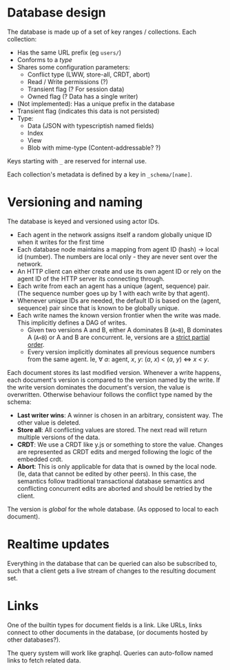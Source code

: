 # Database design

The database is made up of a set of key ranges / collections. Each collection:

- Has the same URL prefix (eg `users/`)
- Conforms to a *type*
- Shares some configuration parameters:
    - Conflict type (LWW, store-all, CRDT, abort)
    - Read / Write permissions (?)
    - Transient flag (? For session data)
    - Owned flag (? Data has a single writer)
- (Not implemented): Has a unique prefix in the database
- Transient flag (indicates this data is not persisted)
- Type:
    - Data (JSON with typescriptish named fields)
    - Index
    - View
    - Blob with mime-type (Content-addressable? ?)


Keys starting with `_` are reserved for internal use.

Each collection's metadata is defined by a key in `_schema/[name]`.


# Versioning and naming

The database is keyed and versioned using actor IDs.

- Each agent in the network assigns itself a random globally unique ID when it writes for the first time
- Each database node maintains a mapping from agent ID (hash) -> local id (number). The numbers are local only - they are never sent over the network.
- An HTTP client can either create and use its own agent ID or rely on the agent ID of the HTTP server its connecting through.
- Each write from each an agent has a unique (agent, sequence) pair. (The sequence number goes up by 1 with each write by that agent).
- Whenever unique IDs are needed, the default ID is based on the (agent, sequence) pair since that is known to be globally unique.
- Each write names the known version frontier when the write was made. This implicitly defines a DAG of writes.
    - Given two versions A and B, either A dominates B (`A>B`), B dominates A (`A<B`) or A and B are concurrent. Ie, versions are a [strict partial order](https://en.wikipedia.org/wiki/Partially_ordered_set#Strict_and_non-strict_partial_orders).
    - Every version implicitly dominates all previous sequence numbers from the same agent. Ie, ∀ *a*: agent, *x*, *y*: (*a*, *x*) < (*a*, *y*) ⇔ *x* < *y*.

Each document stores its last modified version. Whenever a write happens, each document's version is compared to the version named by the write. If the write version dominates the document's version, the value is overwritten. Otherwise behaviour follows the conflict type named by the schema:

- **Last writer wins**: A winner is chosen in an arbitrary, consistent way. The other value is deleted.
- **Store all**: All conflicting values are stored. The next read will return multiple versions of the data.
- **CRDT**: We use a CRDT like y.js or something to store the value. Changes are represented as CRDT edits and merged following the logic of the embedded crdt.
- **Abort**: This is only applicable for data that is owned by the local node. (Ie, data that cannot be edited by other peers). In this case, the semantics follow traditional transactional database semantics and conflicting concurrent edits are aborted and should be retried by the client.

The version is *global* for the whole database. (As opposed to local to each document).


# Realtime updates

Everything in the database that can be queried can also be subscribed to, such that a client gets a live stream of changes to the resulting document set.


# Links

One of the builtin types for document fields is a link. Like URLs, links connect to other documents in the database, (or documents hosted by other databases?).

The query system will work like graphql. Queries can auto-follow named links to fetch related data.



